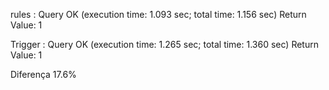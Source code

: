 rules : Query OK (execution time: 1.093 sec; total time: 1.156 sec)
Return Value: 1




Trigger : Query OK (execution time: 1.265 sec; total time: 1.360 sec)
Return Value: 1


Diferença 17.6%
